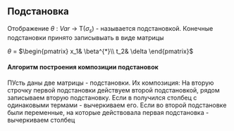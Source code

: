 ## Подстановка  
Отображение $\theta$ : *Var* -> T($\sigma_s$) - называется подстановкой. Конечные подстановки принято записывыать в виде матрицы

$\theta$ = $\begin{pmatrix}
 x_1& \beta^{*}\\
 t_2& \delta
\end{pmatrix}$

#### Алгоритм построения композиции подстановок
ПУсть даны две матрицы - подстановки. Их композиция:
На вторую строчку первой подстановки действуем второй подстановкой, рядом записываем вторую подстановку. Если в получился столбец с одинаковыми термами - вычеркиваем его. Если во второй подстановке были переменные, на которые действовала первая подстановка - вычеркиваем столбец